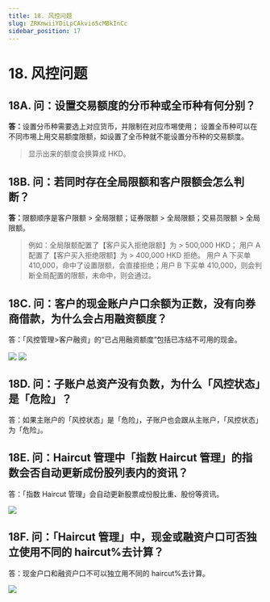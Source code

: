 ```yaml
---
title: 18. 风控问题
slug: ZRKmwiiYDiLpCAkvio5cMBkInCc
sidebar_position: 17
---
```



# 18. 风控问题

## 18A. 问：设置交易额度的分币种或全币种有何分别？

<b>答：</b>设置分币种需要选上对应货币，并限制在对应市埸使用；
设置全币种可以在不同市埸上用交易额度限额，如设置了全币种就不能设置分币种的交易额度。

> 显示出来的额度会换算成 HKD。

## 18B. 问：若同时存在全局限额和客户限额会怎么判断？

<b>答：</b>限额顺序是客户限额 &gt; 全局限额；证券限额 &gt; 全局限额；交易员限额 &gt; 全局限额。

> 例如：全局限额配置了【客户买入拒绝限额】为 &gt; 500,000 HKD；
>            用户 A 配置了【客户买入拒绝限额】为 &gt; 400,000 HKD 拒绝。
> 用户 A 下买单 410,000，命中了设置限额，会直接拒绝；用户 B 下买单 410,000，则会判断全局配置的限额，未命中，则会通过。

## 18C. 问：客户的现金账户户口余额为正数，没有向券商借款，为什么会占用融资额度？

答：「风控管理&gt;客户融资」的“已占用融资额度”包括已冻结不可用的现金。

<img src="/assets/GEBcbfofqo9LtYxmTRlcRsUZn7d.png" src-width="2828" src-height="1346" align="center"/>

<img src="/assets/EkMQbDjSZoN6zLxUb3Rc3XVLnNc.png" src-width="2856" src-height="1602" align="center"/>

## 18D. 问：子账户总资产没有负数，为什么「风控状态」是「危险」？

答：如果主账户的「风控状态」是「危险」，子账户也会跟从主账户，「风控状态」为「危险」。

## 18E. 问：Haircut 管理中「指数 Haircut 管理」的指数会否自动更新成份股列表内的资讯？

答：「指数 Haircut 管理」会自动更新股票成份股比重、股份等资讯。

<img src="/assets/SUzUbaMKEoQuvcxZ1WYc5A1TnFe.png" src-width="2858" src-height="1298" align="center"/>

## 18F. 问：「Haircut 管理」中，现金或融资户口可否独立使用不同的 haircut%去计算？

答：现金户口和融资户口不可以独立用不同的 haircut%去计算。

<img src="/assets/Il5qbFVIro8BDixGBnmcR6aynff.png" src-width="2808" src-height="1330" align="center"/>


